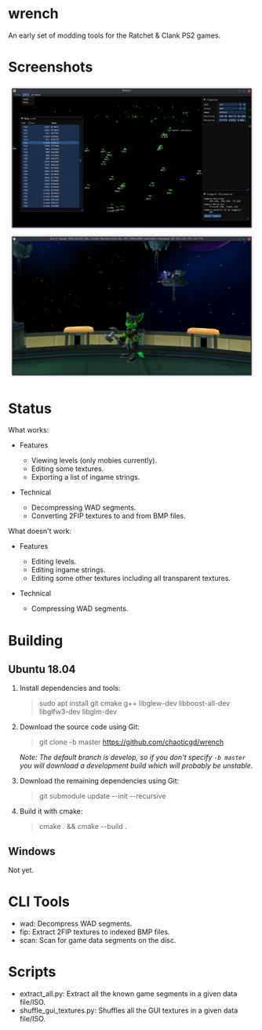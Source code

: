 wrench
======

An early set of modding tools for the Ratchet & Clank PS2 games.

Screenshots
===========

![A screenshot of the level editor](screenshots/editor.png)
![Green Ratchet](screenshots/skin.png)

Status
======

What works:

- Features
	- Viewing levels (only mobies currently).
	- Editing some textures.
	- Exporting a list of ingame strings.

- Technical
	- Decompressing WAD segments.
	- Converting 2FIP textures to and from BMP files.

What doesn't work:

- Features
	- Editing levels.
	- Editing ingame strings.
	- Editing some other textures including all transparent textures.

- Technical
	- Compressing WAD segments.


Building
========

Ubuntu 18.04
------------

1.	Install dependencies and tools:
	> sudo apt install git cmake g++ libglew-dev libboost-all-dev libglfw3-dev libglm-dev
2.	Download the source code using Git:
	> git clone -b master https://github.com/chaoticgd/wrench
	
	_Note: The default branch is develop, so if you don't specify `-b master` you will download a development build which will probably be unstable._

3.	Download the remaining dependencies using Git:
	> git submodule update --init --recursive
	
2.	Build it with cmake:
	> cmake . && cmake --build .

Windows
-------

Not yet.

CLI Tools
=========

- wad: Decompress WAD segments.
- fip: Extract 2FIP textures to indexed BMP files.
- scan: Scan for game data segments on the disc.

Scripts
=======

- extract_all.py: Extract all the known game segments in a given data file/ISO.
- shuffle_gui_textures.py: Shuffles all the GUI textures in a given data file/ISO.
